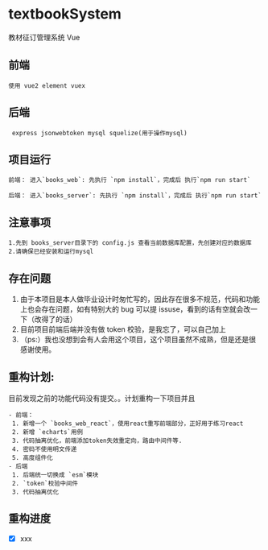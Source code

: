 # textbookSystem

教材征订管理系统 Vue

## 前端

```
使用 vue2 element vuex

```

## 后端

```
 express jsonwebtoken mysql squelize(用于操作mysql)
```

## 项目运行

```
前端： 进入`books_web`: 先执行 `npm install`，完成后 执行`npm run start`

后端： 进入`books_server`: 先执行 `npm install`，完成后 执行`npm run start`
```

## 注意事项

```
1.先到 books_server目录下的 config.js 查看当前数据库配置，先创建对应的数据库
2.请确保已经安装和运行mysql
```

## 存在问题

1. 由于本项目是本人做毕业设计时匆忙写的，因此存在很多不规范，代码和功能上也会存在问题，如有特别大的 bug 可以提 issuse，看到的话有空就会改一下（改得了的话）
2. 目前项目前端后端并没有做 token 校验，是我忘了，可以自己加上
3. （ps:）我也没想到会有人会用这个项目，这个项目虽然不成熟，但是还是很感谢使用。

## 重构计划:

目前发现之前的功能代码没有提交。。计划重构一下项目并且

```
- 前端：
 1. 新增一个 `books_web_react`，使用react重写前端部分，正好用于练习react
 2. 新增 `echarts`用例
 3. 代码抽离优化，前端添加token失效重定向，路由中间件等.
 4. 密码不使用明文传递
 5. 高度组件化
- 后端
 1. 后端统一切换成 `esm`模块
 2. `token`校验中间件
 3. 代码抽离优化
```

## 重构进度

- [x] xxx
